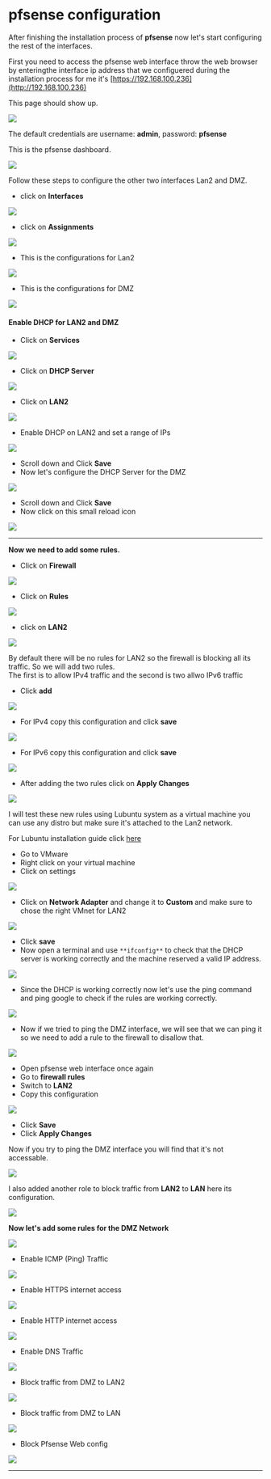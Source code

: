 # pfsense configuration
After finishing the installation process of **pfsense** now let's start configuring the rest of the interfaces.

First you need to access the pfsense web interface throw the web browser by enteringthe interface ip address that we configuered during the installation process for me it's [https://192.168.100.236](http://192.168.100.236)

This page should show up.

![](Images/pfsense%20configuration/image.png)

The default credentials are username: **admin**, password: **pfsense**

This is the pfsense dashboard.

![](Images/pfsense%20configuration/1_image.png)

Follow these steps to configure the other two interfaces Lan2 and DMZ.

*   click on **Interfaces**

![](Images/pfsense%20configuration/image.jpg)

*   click on **Assignments**

![](Images/pfsense%20configuration/1_image.jpg)

*   This is the configurations for Lan2

![](Images/pfsense%20configuration/2_image.png)

*   This is the configurations for DMZ

![](Images/pfsense%20configuration/3_image.png)

#### Enable DHCP for **LAN2** and **DMZ**

*   Click on **Services**

![](Images/pfsense%20configuration/2_image.jpg)

*   Click on **DHCP Server**

![](Images/pfsense%20configuration/3_image.jpg)

*   Click on **LAN2**

![](Images/pfsense%20configuration/4_image.jpg)

*   Enable DHCP on LAN2 and set a range of IPs

![](Images/pfsense%20configuration/5_image.jpg)

*   Scroll down and Click **Save**
*   Now let's configure the DHCP Server for the DMZ

![](Images/pfsense%20configuration/6_image.jpg)

*   Scroll down and Click **Save**
*   Now click on this small reload icon

![](Images/pfsense%20configuration/7_image.jpg)

* * *

**Now we need to add some rules.**

*   Click on **Firewall**

![](Images/pfsense%20configuration/8_image.jpg)

*   Click on **Rules**

![](Images/pfsense%20configuration/9_image.jpg)

*   click on **LAN2**

![](Images/pfsense%20configuration/4_image.png)

By default there will be no rules for LAN2 so the firewall is blocking all its traffic. So we will add two rules.  
The first is to allow IPv4 traffic and the second is two allwo IPv6 traffic

*   Click **add**

![](Images/pfsense%20configuration/5_image.png)

*   For IPv4 copy this configuration and click **save**

![](Images/pfsense%20configuration/6_image.png)

*   For IPv6 copy this configuration and click **save**

![](Images/pfsense%20configuration/7_image.png)

*   After adding the two rules click on **Apply Changes**

![](Images/pfsense%20configuration/8_image.png)

I will test these new rules using Lubuntu system as a virtual machine you can use any distro but make sure it's attached to the Lan2 network.

For Lubuntu installation guide click [here](Lubuntu%20installation%20for%20the%20S.md)

*   Go to VMware
*   Right click on your virtual machine
*   Click on settings

![](Images/pfsense%20configuration/10_image.jpg)

*   Click on **Network Adapter** and change it to **Custom** and make sure to chose the right VMnet for LAN2

![](Images/pfsense%20configuration/Screenshot%20from%202023-09-22%2012-)

*   Click **save**
*   Now open a terminal and use `**ifconfig**` to check that the DHCP server is working correctly and the machine reserved a valid IP address.

![](Images/pfsense%20configuration/11_image.jpg)

*   Since the DHCP is working correctly now let's use the ping command and ping google to check if the rules are working correctly.

![](Images/pfsense%20configuration/12_image.jpg)

*   Now if we tried to ping the DMZ interface, we will see that we can ping it so we need to add a rule to the firewall to disallow that.

![](Images/pfsense%20configuration/13_image.jpg)

*   Open pfsense web interface once again
*   Go to **firewall rules**
*   Switch to **LAN2**
*   Copy this configuration

![](Images/pfsense%20configuration/9_image.png)

*   Click **Save**
*   Click **Apply Changes**

Now if you try to ping the DMZ interface you will find that it's not accessable.

![](Images/pfsense%20configuration/14_image.jpg)

I also added another role to block traffic from **LAN2** to **LAN** here its configuration.

![](Images/pfsense%20configuration/10_image.png)

**Now let's add some rules for the DMZ Network**

![](Images/pfsense%20configuration/18_image.png)

*   Enable ICMP (Ping) Traffic

![](Images/pfsense%20configuration/11_image.png)

*   Enable HTTPS internet access

![](Images/pfsense%20configuration/12_image.png)

*   Enable HTTP internet access

![](Images/pfsense%20configuration/13_image.png)

*   Enable DNS Traffic

![](Images/pfsense%20configuration/17_image.png)

*   Block traffic from DMZ to LAN2

![](Images/pfsense%20configuration/14_image.png)

*   Block traffic from DMZ to LAN

![](Images/pfsense%20configuration/16_image.png)

*   Block Pfsense Web config 

![](Images/pfsense%20configuration/15_image.png)

* * *